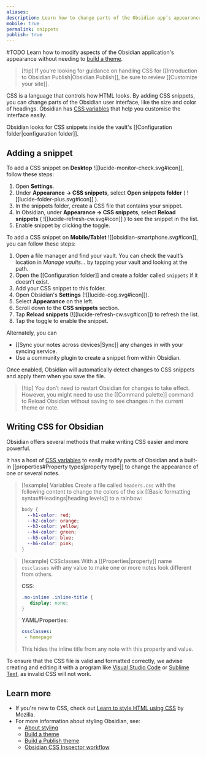 ```yaml
---
aliases: 
description: Learn how to change parts of the Obsidian app’s appearance without creating a full theme.
mobile: true
permalink: snippets
publish: true
---
```

#TODO
Learn how to modify aspects of the Obsidian application's appearance without needing to [build a theme](https://docs.obsidian.md/Themes/App+themes/Build+a+theme). 

> [!tip] If you're looking for guidance on handling CSS for [[Introduction to Obsidian Publish|Obsidian Publish]], be sure to review [[Customize your site]].

CSS is a language that controls how HTML looks. By adding CSS snippets, you can change parts of the Obsidian user interface, like the size and color of headings. Obsidian has [CSS variables](https://docs.obsidian.md/Reference/CSS+variables/CSS+variables) that help you customise the interface easily.

Obsidian looks for CSS snippets inside the vault's [[Configuration folder|configuration folder]].

## Adding a snippet

To add a CSS snippet on **Desktop** ![[lucide-monitor-check.svg#icon]], follow these steps:

1. Open **Settings**.
2. Under **Appearance → CSS snippets**, select **Open snippets folder** ( ![[lucide-folder-plus.svg#icon]] ).
3. In the snippets folder, create a CSS file that contains your snippet.
4. In Obsidian, under **Appearance → CSS snippets**, select **Reload snippets** ( ![[lucide-refresh-cw.svg#icon]] ) to see the snippet in the list.
5. Enable snippet by clicking the toggle.

To add a CSS snippet on **Mobile/Tablet** ![[obsidian-smartphone.svg#icon]], you can follow these steps:

1. Open a file manager and find your vault. You can check the vault’s location in _Manage vaults…_ by tapping your vault and looking at the path.
2. Open the [[Configuration folder]] and create a folder called `snippets` if it doesn’t exist.
3. Add your CSS snippet to this folder.
4. Open Obsidian's **Settings** (![[lucide-cog.svg#icon]]).
5. Select **Appearance** on the left.
6. Scroll down to the **CSS snippets** section.
7. Tap **Reload snippets** (![[lucide-refresh-cw.svg#icon]]) to refresh the list.
8. Tap the toggle to enable the snippet.

Alternately, you can
- [[Sync your notes across devices|Sync]] any changes in with your syncing service.
- Use a community plugin to create a snippet from within Obsidian. 

Once enabled, Obsidian will automatically detect changes to CSS snippets and apply them when you save the file. 

> [!tip] You don’t need to restart Obsidian for changes to take effect. However, you might need to use the [[Command palette]] command to Reload Obsidian without saving to see changes in the current theme or note.

## Writing CSS for Obsidian

Obsidian offers several methods that make writing CSS easier and more powerful.

It has a host of [CSS variables](https://docs.obsidian.md/Reference/CSS+variables/CSS+variables) to easily modify parts of Obsidian and a built-in [[properties#Property types|property type]] to change the appearance of one or several notes.

> [!example] Variables
> Create a file called `headers.css` with the following content to change the colors of the six [[Basic formatting syntax#Headings|heading levels]] to a rainbow:
>
> ```css
> body {
>   --h1-color: red;
>   --h2-color: orange;
>   --h3-color: yellow;
>   --h4-color: green;
>   --h5-color: blue;
>   --h6-color: pink;
> }
> ```

> [!example] CSSclasses
> With a [[Properties|property]] name `cssclasses` with any value to make one or more notes look different from others.
> 
> **CSS**:
> ```css
> .no-inline .inline-title {
>    display: none;
> }
> ```
> 
> **YAML/Properties**:
> ```yaml
> cssclasses:
>  - homepage
> ```
> 
> This hides the inline title from any note with this property and value.

To ensure that the CSS file is valid and formatted correctly, we advise creating and editing it with a program like [Visual Studio Code](https://visualstudio.microsoft.com/) or [Sublime Text](https://www.sublimetext.com/), as invalid CSS will not work.

## Learn more

- If you're new to CSS, check out [Learn to style HTML using CSS](https://developer.mozilla.org/en-US/docs/Learn/CSS) by Mozilla.
- For more information about styling Obsidian, see:
  - [About styling](https://docs.obsidian.md/Reference/CSS+variables/About+styling)
  - [Build a theme](https://docs.obsidian.md/Themes/App+themes/Build+a+theme)
  - [Build a Publish theme](https://docs.obsidian.md/Themes/Obsidian+Publish+themes/Build+a+Publish+theme)
  - [Obsidian CSS Inspector workflow](https://forum.obsidian.md/t/obsidian-css-inspector-workflow/58178)

